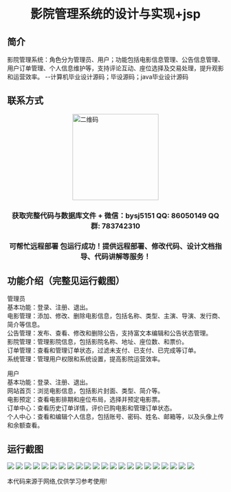 <p><h1 align="center">影院管理系统的设计与实现+jsp</h1></p>

## 简介
影院管理系统：角色分为管理员、用户；功能包括电影信息管理、公告信息管理、用户订单管理、个人信息维护等，支持评论互动、座位选择及交易处理，提升观影和运营效率。    --计算机毕业设计源码；毕设源码；java毕业设计源码


## 联系方式
<img src="https://bs-1329754181.cos.ap-shanghai.myqcloud.com/wx.jpg" alt="二维码" style="display: block; margin: 0 auto;" width="200px">
<p><h3 align="center">获取完整代码与数据库文件 + 微信：bysj5151 QQ: 86050149 QQ群: 783742310</h3></p>
<p><h3 align="center">可帮忙远程部署 包运行成功！提供远程部署、修改代码、设计文档指导、代码讲解等服务！</h3></p>

## 功能介绍（完整见运行截图）
管理员  
基本功能：登录、注册、退出。  
电影管理：添加、修改、删除电影信息，包括名称、类型、主演、导演、发行商、简介等信息。  
公告管理：发布、查看、修改和删除公告，支持富文本编辑和公告状态管理。  
影院管理：管理影院信息，包括影院名称、地址、座位数、和票价。  
订单管理：查看和管理订单状态，过滤未支付、已支付、已完成等订单。  
系统管理：管理用户权限和系统设置，提高影院运营效率。

用户  
基本功能：登录、注册、退出。  
网站首页：浏览电影信息，包括影片封面、类型、简介等。  
电影预定：查看电影排期和座位布局，选择并预定电影票。  
订单中心：查看历史订单详情，评价已购电影和管理订单状态。  
个人中心：查看和编辑个人信息，包括账号、密码、姓名、邮箱等，以及头像上传和余额查看。


## 运行截图
![](https://bs-1329754181.cos.ap-shanghai.myqcloud.com/ssm/CinemaManagementSystemJsp/img/001.jpg)
![](https://bs-1329754181.cos.ap-shanghai.myqcloud.com/ssm/CinemaManagementSystemJsp/img/002.jpg)
![](https://bs-1329754181.cos.ap-shanghai.myqcloud.com/ssm/CinemaManagementSystemJsp/img/003.jpg)
![](https://bs-1329754181.cos.ap-shanghai.myqcloud.com/ssm/CinemaManagementSystemJsp/img/004.jpg)
![](https://bs-1329754181.cos.ap-shanghai.myqcloud.com/ssm/CinemaManagementSystemJsp/img/005.jpg)
![](https://bs-1329754181.cos.ap-shanghai.myqcloud.com/ssm/CinemaManagementSystemJsp/img/006.jpg)
![](https://bs-1329754181.cos.ap-shanghai.myqcloud.com/ssm/CinemaManagementSystemJsp/img/007.jpg)
![](https://bs-1329754181.cos.ap-shanghai.myqcloud.com/ssm/CinemaManagementSystemJsp/img/008.jpg)
![](https://bs-1329754181.cos.ap-shanghai.myqcloud.com/ssm/CinemaManagementSystemJsp/img/009.jpg)
![](https://bs-1329754181.cos.ap-shanghai.myqcloud.com/ssm/CinemaManagementSystemJsp/img/010.jpg)
![](https://bs-1329754181.cos.ap-shanghai.myqcloud.com/ssm/CinemaManagementSystemJsp/img/011.jpg)
![](https://bs-1329754181.cos.ap-shanghai.myqcloud.com/ssm/CinemaManagementSystemJsp/img/012.jpg)
![](https://bs-1329754181.cos.ap-shanghai.myqcloud.com/ssm/CinemaManagementSystemJsp/img/013.jpg)
![](https://bs-1329754181.cos.ap-shanghai.myqcloud.com/ssm/CinemaManagementSystemJsp/img/014.jpg)
![](https://bs-1329754181.cos.ap-shanghai.myqcloud.com/ssm/CinemaManagementSystemJsp/img/015.jpg)
![](https://bs-1329754181.cos.ap-shanghai.myqcloud.com/ssm/CinemaManagementSystemJsp/img/016.jpg)
![](https://bs-1329754181.cos.ap-shanghai.myqcloud.com/ssm/CinemaManagementSystemJsp/img/017.jpg)
![](https://bs-1329754181.cos.ap-shanghai.myqcloud.com/ssm/CinemaManagementSystemJsp/img/018.jpg)
![](https://bs-1329754181.cos.ap-shanghai.myqcloud.com/ssm/CinemaManagementSystemJsp/img/019.jpg)
![](https://bs-1329754181.cos.ap-shanghai.myqcloud.com/ssm/CinemaManagementSystemJsp/img/020.jpg)
![](https://bs-1329754181.cos.ap-shanghai.myqcloud.com/ssm/CinemaManagementSystemJsp/img/021.jpg)
![](https://bs-1329754181.cos.ap-shanghai.myqcloud.com/ssm/CinemaManagementSystemJsp/img/022.jpg)

<p>本代码来源于网络,仅供学习参考使用!</p>
